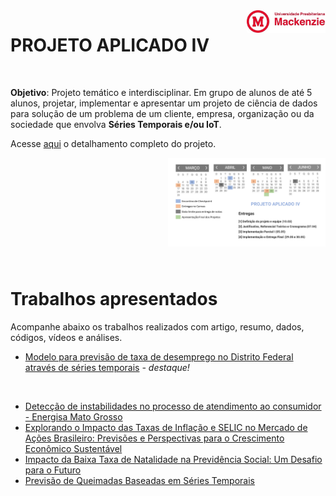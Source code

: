   <img src="https://github.com/Rogerio-mack/GCF/raw/main/GCF_files/Mackenzie.jpg" width="25%" align="right"/>

# **PROJETO APLICADO IV**

<br>

**Objetivo**: Projeto temático e interdisciplinar. Em grupo de alunos de até 5 alunos, projetar, implementar e apresentar
um projeto de ciência de dados para solução de um problema de um cliente, empresa, organização ou da sociedade que envolva **Séries Temporais e/ou IoT**.

Acesse [aqui](https://colab.research.google.com/github/Rogerio-mack/ProjetoAplicadoIV/blob/main/Projeto_aplicado_IV.ipynb) o detalhamento completo do projeto.

 <img src="https://github.com/Rogerio-mack/ProjetoAplicadoIV/blob/main/Plano_de_Entregas.png?raw=true" width="50%" align="right"/>

 <br>
  <br>
   <br>
    <br>
     <br>
      <br>
         <br>
    <br>
     <br>
      <br>

# Trabalhos apresentados

Acompanhe abaixo os trabalhos realizados com artigo, resumo, dados, códigos, vídeos e análises.

* [Modelo para previsão de taxa de desemprego no Distrito Federal através de séries temporais](https://github.com/projeto-aplicado-cd/projeto_aplicado_IV) *- destaque!*

<br>

* [Detecção de instabilidades no processo de atendimento ao consumidor - Energisa Mato Grosso](https://github.com/kpascoalino/Projeto_IV_Grupo_MarkIV)
* [Explorando o Impacto das Taxas de Inflação e SELIC no Mercado de Ações Brasileiro: Previsões e Perspectivas para o Crescimento Econômico Sustentável](https://github.com/10368966/projeto-aplicado)
* [Impacto da Baixa Taxa de Natalidade na Previdência Social: Um Desafio para o Futuro](https://github.com/jvtsp/Projeto-Aplicado-5/tree/main)
* [Previsão de Queimadas Baseadas em Séries Temporais](Https://github.com/PedroCosDi/p4dataedgeflow)





